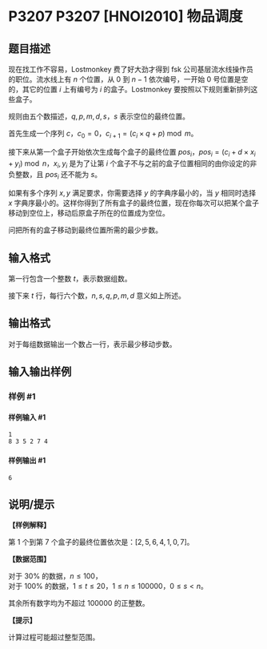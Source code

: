 # P3207 P3207 [HNOI2010] 物品调度

## 题目描述

现在找工作不容易，Lostmonkey 费了好大劲才得到 fsk 公司基层流水线操作员的职位。流水线上有 $n$ 个位置，从 $0$ 到 $n - 1$ 依次编号，一开始 $0$ 号位置是空的，其它的位置 $i$ 上有编号为 $i$ 的盒子。Lostmonkey 要按照以下规则重新排列这些盒子。

规则由五个数描述，$q, p, m, d, s$，$s$ 表示空位的最终位置。

首先生成一个序列 $c$，$c_0=0$，$c_{i+1}=(c_i\times q+p)\bmod m$。

接下来从第一个盒子开始依次生成每个盒子的最终位置 $pos_i$，$pos_i=(c_i+d\times x_i+y_i)\bmod n$，$x_i,y_i$ 是为了让第 $i$ 个盒子不与之前的盒子位置相同的由你设定的非负整数，且 $pos_i$ 还不能为 $s$。

如果有多个序列 $x,y$ 满足要求，你需要选择 $y$ 的字典序最小的，当 $y$ 相同时选择 $x$ 字典序最小的。这样你得到了所有盒子的最终位置，现在你每次可以把某个盒子移动到空位上，移动后原盒子所在的位置成为空位。

问把所有的盒子移动到最终位置所需的最少步数。

## 输入格式

第一行包含一个整数 $t$，表示数据组数。

接下来 $t$ 行，每行六个数，$n, s, q, p, m, d$ 意义如上所述。

## 输出格式

对于每组数据输出一个数占一行，表示最少移动步数。


## 输入输出样例

### 样例 #1

#### 样例输入 #1

```
1
8 3 5 2 7 4
```

#### 样例输出 #1

```
6
```

## 说明/提示

**【样例解释】**

第 $1$ 个到第 $7$ 个盒子的最终位置依次是：$[2, 5, 6, 4, 1, 0, 7]$。

**【数据范围】**

对于 $30 \%$ 的数据，$n \le 100$，  
对于 $100 \%$ 的数据，$1 \le t \le 20$，$1 \le n \le 100000$，$0 \le s < n$。

其余所有数字均为不超过 $100000$ 的正整数。

**【提示】**

计算过程可能超过整型范围。

